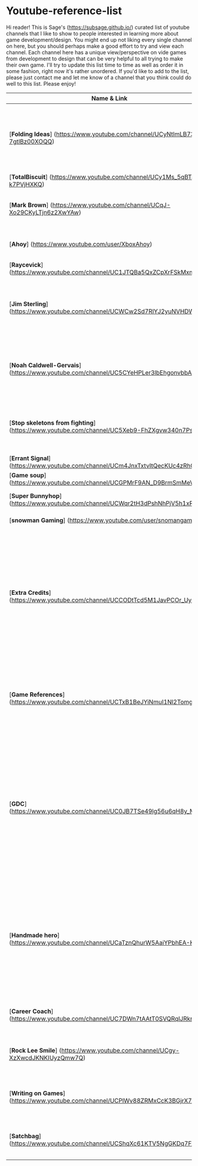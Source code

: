 # Youtube-reference-list

Hi reader! This is Sage's (https://subsage.github.io/) curated list of youtube channels that I like to show to people interested in learning more about game development/design. You might end up not liking every single channel on here, but you should perhaps make a good effort to try and view each channel. Each channel here has a unique view/perspective on vide games from development to design that can be very helpful to all trying to make their own game. I'll try to update this list time to time as well as order it in some fashion, right now it's rather unordered. If you'd like to add to the list, please just contact me and let me know of a channel that you think could do well to this list. Please enjoy!

|Name & Link|Description|
|---|---|
|[**Folding Ideas**] (https://www.youtube.com/channel/UCyNtlmLB73-7gtlBz00XOQQ) | Mostly focuses on design aspects of film, but I find that a good amount of what he speaks has some use in game design. He does play video games as well and can time to time help directly with game design.|
|[**TotalBiscuit**] (https://www.youtube.com/channel/UCy1Ms_5qBTawC-k7PVjHXKQ) | Big name in gamedev for reviewing games.|
|[**Mark Brown**] (https://www.youtube.com/channel/UCqJ-Xo29CKyLTjn6z2XwYAw) | Documentary/analysis series on game design and development. Has amazing presentation skills and a good voice.|
|[**Ahoy**] (https://www.youtube.com/user/XboxAhoy) | Documentary style overview of history of games and mechanics within games.|
|[**Raycevick**] (https://www.youtube.com/channel/UC1JTQBa5QxZCpXrFSkMxmPw) | Video essays on games.|
|[**Jim Sterling**] (https://www.youtube.com/channel/UCWCw2Sd7RlYJ2yuNVHDWNOA) | A voice in game dev, somewhat more difficult to hear out time to time. Has opinions sometimes worth hearing on news within the field. I'd give him a pass if you're hard pressed for time.|
|[**Noah Caldwell-Gervais**] (https://www.youtube.com/channel/UC5CYeHPLer3lbEhgonvbbAA) | Long form analysis (video essays) on games. Very, and I mean extremely comprehensive analysis/discussion on video games. A short video here is easily 45min+.|
|[**Stop skeletons from fighting**] (https://www.youtube.com/channel/UC5Xeb9-FhZXgvw340n7PsCQ) | Can't really think of much for this channel, haven't seen a whole lot, but seems somewhat promising. Good source for seeing other games in the field.|
|[**Errant Signal**] (https://www.youtube.com/channel/UCm4JnxTxtvItQecKUc4zRhQ) | Well worded video essays on games.|
|[**Game soup**] (https://www.youtube.com/channel/UCGPMrF9AN_D9BrmSmMeV3hA) | Analysis of video games.|
|[**Super Bunnyhop**] (https://www.youtube.com/channel/UCWqr2tH3dPshNhPjV5h1xRw) | Well worded criticisms and reviews of games in general.|
|[**snowman Gaming**] (https://www.youtube.com/user/snomangaming) | Video essays on game design.|
|[**Extra Credits**] (https://www.youtube.com/channel/UCCODtTcd5M1JavPCOr_Uydg) | This channel I do not recommend for anyone already invested, experienced, or familiar with game developemnt. This channel is more catering to an audience who has no backing in game development, in the more recent work, material has been authoriative to the point that several people from gamedev communities (yours truly & Gamedev reddit comments) have questioned EC's credibility as a voice.|
|[**Game References**] (https://www.youtube.com/channel/UCTxB1BeJYiNmuI1Nl2Tomgw) | This channel show cases menus from various games. It's rather uknown. Great channel for referencing other games' UI decisions. It's only showcase, no explanations will be found here.|
|[**GDC**] (https://www.youtube.com/channel/UC0JB7TSe49lg56u6qH8y_MQ) | Game development conference. This is THE conference for game developers to meet/showcase/showoff their works and projects. This channel will post a fraction of their conference videos on their youtube channel. You will find a plethora of post mortems, discussions, big name QA, workshops, etc. You can sign up on GDC's site to get access too all of their material. Watch this if you're at all serious about learning more of the scene of gamedev.|
|[**Handmade hero**] (https://www.youtube.com/channel/UCaTznQhurW5AaiYPbhEA-KA) | A well known veteran of game development is creating a game from scratch and showing you every single line of code as well as explaining everything as he goes. He's making everything from scratch. All the code from the low level interaction to making the CPU interact with the GPU to the high level concepts/implementations of game mechanics.|
|[**Career Coach**] (https://www.youtube.com/channel/UC7DWn7tAAtT0SVQRqlJRknQ) | Very friendly and motivation coach for people interested in game development. Has good advice all around.|
|[**Rock Lee Smile**] (https://www.youtube.com/channel/UCgy-XzXwcdJKNKIUyzQmw7Q) | Reviews games, has reviewed a large array of indie games. Good source for seeing other games in the field.|
|[**Writing on Games**] (https://www.youtube.com/channel/UCPlWv88ZRMxCcK3BGjrX7ew)) | A channel that does in depth analysis of video games for mechanics he finds interesting. Provides good insight on several topics.|
|[**Satchbag**] (https://www.youtube.com/channel/UCShqXc61KTV5NgGKDq7Fz6g) | Case studies and video essays on the artistic merit and social impact of videogames and their themes.|
